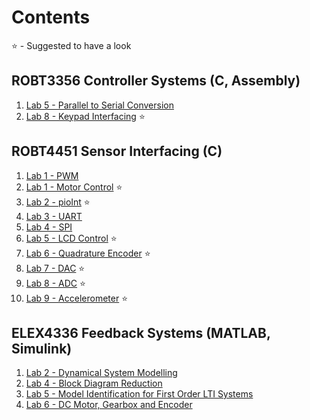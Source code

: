 # Contents

:star: - Suggested to have a look

## ROBT3356 Controller Systems (C, Assembly)

1. [Lab 5 - Parallel to Serial Conversion](https://github.com/tylim2946/BCIT/tree/main/ROBT3356-Controller-Systems/ROBT3356_Lab05)
2. [Lab 8 - Keypad Interfacing](https://github.com/tylim2946/BCIT/tree/main/ROBT3356-Controller-Systems/ROBT3356_Lab08) :star:

## ROBT4451 Sensor Interfacing (C)

1. [Lab 1 - PWM](https://github.com/tylim2946/BCIT/tree/main/ROBT4451-Sensor-Interfacing/ROBT4451_Lab01_PWM)
2. [Lab 1 - Motor Control](https://github.com/tylim2946/BCIT/tree/main/ROBT4451-Sensor-Interfacing/ROBT4451_Lab01_MotorControl) :star:
3. [Lab 2 - pioInt](https://github.com/tylim2946/BCIT/tree/main/ROBT4451-Sensor-Interfacing/ROBT4451_Lab02_pioInt) :star:
4. [Lab 3 - UART](https://github.com/tylim2946/BCIT/tree/main/ROBT4451-Sensor-Interfacing/ROBT4451_Lab03_UART)
5. [Lab 4 - SPI](https://github.com/tylim2946/BCIT/tree/main/ROBT4451-Sensor-Interfacing/ROBT4451_Lab04_SPI)
6. [Lab 5 - LCD Control](https://github.com/tylim2946/BCIT/tree/main/ROBT4451-Sensor-Interfacing/ROBT4451_Lab05_LcdControl) :star:
7. [Lab 6 - Quadrature Encoder](https://github.com/tylim2946/BCIT/tree/main/ROBT4451-Sensor-Interfacing/ROBT4451_Lab06_QuadEncoder) :star:
8. [Lab 7 - DAC](https://github.com/tylim2946/BCIT/tree/main/ROBT4451-Sensor-Interfacing/ROBT4451_Lab07_DAC) :star:
9. [Lab 8 - ADC](https://github.com/tylim2946/BCIT/tree/main/ROBT4451-Sensor-Interfacing/ROBT4451_Lab08_ADC) :star:
10. [Lab 9 - Accelerometer](https://github.com/tylim2946/BCIT/tree/main/ROBT4451-Sensor-Interfacing/ROBT4451_Lab09_Accel) :star:

## ELEX4336 Feedback Systems (MATLAB, Simulink)

1. [Lab 2 - Dynamical System Modelling](https://github.com/tylim2946/BCIT/tree/main/ELEX4336-Feedback-Systems/Lab02)
2. [Lab 4 - Block Diagram Reduction](https://github.com/tylim2946/BCIT/tree/main/ELEX4336-Feedback-Systems/Lab04)
3. [Lab 5 - Model Identification for First Order LTI Systems](https://github.com/tylim2946/BCIT/tree/main/ELEX4336-Feedback-Systems/Lab05)
4. [Lab 6 - DC Motor, Gearbox and Encoder](https://github.com/tylim2946/BCIT/tree/main/ELEX4336-Feedback-Systems/Lab06)
